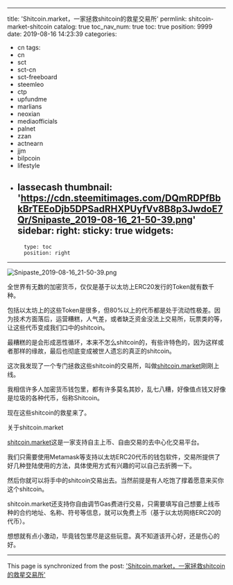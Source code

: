 
---
title: 'Shitcoin.market，一家拯救shitcoin的救星交易所'
permlink: shitcoin-market-shitcoin
catalog: true
toc_nav_num: true
toc: true
position: 9999
date: 2019-08-16 14:23:39
categories:
- cn
tags:
- cn
- sct
- sct-cn
- sct-freeboard
- steemleo
- ctp
- upfundme
- marlians
- neoxian
- mediaofficials
- palnet
- zzan
- actnearn
- jjm
- bilpcoin
- lifestyle
- lassecash
thumbnail: 'https://cdn.steemitimages.com/DQmRDPfBbkBrTEEoDjb5DPSadRHXPUyfVv8B8p3JwdoE7Qr/Snipaste_2019-08-16_21-50-39.png'
sidebar:
    right:
        sticky: true
widgets:
    -
        type: toc
        position: right
---


![Snipaste_2019-08-16_21-50-39.png](https://cdn.steemitimages.com/DQmRDPfBbkBrTEEoDjb5DPSadRHXPUyfVv8B8p3JwdoE7Qr/Snipaste_2019-08-16_21-50-39.png)

全世界有无数的加密货币，仅仅是基于以太坊上ERC20发行的Token就有数千种。

包括以太坊上的这些Token是很多，但80%以上的代币都是处于流动性极差。因为技术方面落后，运营糟糕，人气差，或者缺乏资金没法上交易所，玩票类的等，让这些代币变成我们口中的shitcoin。

最糟糕的是会形成恶性循环，本来不怎么shitcoin的，有些许特色的，因为这样或者那样的缘故，最后也彻底变成被世人遗忘的真正的shitcoin。

这次我发现了一个专门拯救这些shitcoin的交易所，叫做[shitcoin.market](https://shitcoin.market)刚刚上线。

我相信许多人加密货币钱包里，都有许多莫名其妙，乱七八糟，好像值点钱又好像是垃圾的各种代币，俗称Shitcoin。

现在这些shitcoin的救星来了。

关于shitcoin.market

[shitcoin.market](https://shitcoin.market)这是一家支持自主上币、自由交易的去中心化交易平台。

我们只需要使用Metamask等支持以太坊ERC20代币的钱包软件，交易所提供了好几种登陆使用的方法，具体使用方式有兴趣的可以自己去折腾一下。

然后你就可以将手中的shitcoin交易出去。当然前提是有人吃饱了撑着愿意来买你这个shitcoin。


shitcoin.market还支持你自由调节Gas费进行交易，只需要填写自己想要上线币种的合约地址、名称、符号等信息，就可以免费上币（基于以太坊网络ERC20的代币）。

想想就有点小激动，毕竟钱包里尽是这些玩意。真不知道该开心好，还是伤心的好。

- - -

This page is synchronized from the post: ['Shitcoin.market，一家拯救shitcoin的救星交易所'](https://steemit.com/@jianan/shitcoin-market-shitcoin)
